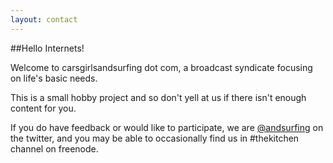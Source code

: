 ```yaml
---
layout: contact
---
```


##Hello Internets!

Welcome to carsgirlsandsurfing dot com, a broadcast syndicate focusing on life's basic needs.

This is a small hobby project and so don't yell at us if there isn't enough content for you.

If you do have feedback or would like to participate, we are [@andsurfing](http://twitter.com/andsurfing) on the twitter, and you may be able to occasionally find us in #thekitchen channel on freenode.
